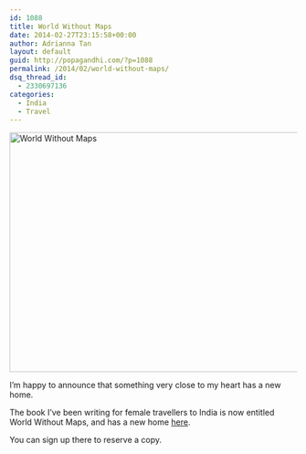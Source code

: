 ```yaml
---
id: 1088
title: World Without Maps
date: 2014-02-27T23:15:58+00:00
author: Adrianna Tan
layout: default
guid: http://popagandhi.com/?p=1088
permalink: /2014/02/world-without-maps/
dsq_thread_id:
  - 2330697136
categories:
  - India
  - Travel
---
```

<img src="http://res.cloudinary.com/dmchbvarm/image/upload/v1456562732/femaleche_yshxnj.png" alt="World Without Maps" width="960" height="420" class="alignnone size-full wp-image-1089" />

I&#8217;m happy to announce that something very close to my heart has a new home.

The book I&#8217;ve been writing for female travellers to India is now entitled World Without Maps, and has a new home [here](http://worldwithoutmaps.com).

You can sign up there to reserve a copy.
